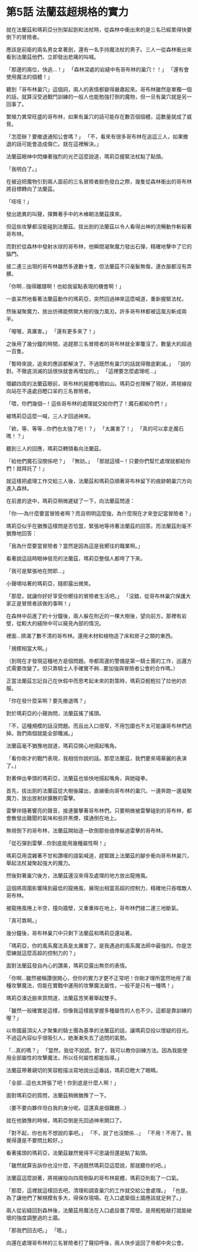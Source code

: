 # 第5話 法蘭茲超規格的實力

就在法蘭茲和瑪莉亞分別架起劍和法杖時，從森林中衝出來的是三名已經累得快要倒下的冒險者。

應該是前衛的兩名男女拿著劍，還有一名手持魔法杖的男子。三人一從森林衝出來看到法蘭茲他們，立即發出悲痛的叫喊。

「那邊的兩位，快逃...！」
「森林深處的岩縫中有哥布林的巢穴！！」
「還有會使用魔法的個體！」

聽到「哥布林巢穴」這個詞，兩人的表情都變得嚴肅起來。哥布林雖然是單獨一個的話，就算沒受過戰鬥訓練的一般人也能勉強打倒的魔物，但一旦有巢穴就是另一回事了。

繁殖力異常旺盛的哥布林，如果有巢穴的話可能存在數百個個體，這數量就成了威脅。

「怎麼辦？要撤退通知公會嗎？」
「不，看來有很多哥布林在追這三人，如果撤退的話可能會造成傷亡。就在這裡解決。」

法蘭茲眼神中閃爍著強烈的光芒這麼說道，瑪莉亞握緊法杖點了點頭。

「我明白了。」

在被迫把魔物引到兩人面前的三名冒險者臉色發白之際，幾隻從森林衝出的哥布林將目標轉向了法蘭茲。

「吱吱！」

發出詭異的叫聲，揮舞著手中的木棒朝法蘭茲撲來。

但這些攻擊都沒能碰到法蘭茲。拔出劍的法蘭茲以令人看得出神的流暢動作斬殺著哥布林。

而對於從森林中發射水球的哥布林，他瞬間凝聚魔力發出石彈，精確地擊中了它的腦門。

接二連三出現的哥布林雖然多達數十隻，但法蘭茲不只毫髮無傷，連衣服都沒有弄髒。

「你啊...強得離譜啊！也給我留點表現的機會啊！」

一直呆然地看著法蘭茲動作的瑪莉亞，突然回過神來這麼喊道，重新握緊法杖。

然後凝聚魔力，放出彷彿能劈開大樹的強力風刃。許多哥布林都被這風刃斬成兩半。

「喔喔，真厲害。」
「還有更多來了！」

之後用了幾分鐘的時間，追趕那三名冒險者的哥布林就全軍覆沒了。數量大約超過一百隻。

「暫時來說，追來的應該都解決了。不過既然有巢穴的話就得徹底剿滅。」
「說的對。不徹底消滅的話很快就會再增加的。」
「這裡要怎麼處理呢...」

環顧四周的法蘭茲眼前，哥布林的屍體堆積如山。瑪莉亞也理解了現狀，將視線投向站在不遠處目瞪口呆的三名冒險者。

「喂，你們幾個─！這些哥布林的處理就交給你們了！魔石都給你們！」

被瑪莉亞這麼一喊，三人才回過神來。

「欸，等、等等...你們也太強了吧！？」
「太厲害了！」
「真的可以拿走魔石嗎！？」

聽到三人的回應，瑪莉亞轉頭看向法蘭茲。

「給他們魔石沒關係吧？」
「無妨。」
「那就這樣─！只要你們幫忙處理就都給你們！就拜託了！」

就這樣把處理工作交給三人後，法蘭茲和瑪莉亞順著哥布林留下的痕跡朝巢穴方向進入森林。

在前進的途中，瑪莉亞稍微遲疑了一下，向法蘭茲問道：

「你──為什麼要當冒險者啊？而且明明這麼強，為什麼現在才來登記當冒險者？」

瑪莉亞似乎在猶豫這樣問是否恰當，緊張地等待著法蘭茲的回答。而法蘭茲則毫不猶豫地回答：

「我為什麼要當冒險者？當然是因為這是我嚮往的職業啊。」

看著說這話時眼神發亮的法蘭茲，瑪莉亞整個人都垮了下來。

「我可是緊張地在問耶...」

小聲嘀咕著的瑪莉亞，隨即露出微笑。

「那麼，就讓你好好享受你嚮往的冒險者生活吧。」
「沒錯，從哥布林巢穴保護大家正是冒險者該做的事啊！」

在森林中前進了約十分鐘後，兩人躲在附近的一棵大樹後，望向前方。那裡有岩壁，從較大的縫隙中可以窺見內部的情況。

裡面...擠滿了數不清的哥布林。還用木材和植物造了床和房子之類的東西。

「規模相當大啊。」

（到現在才發現這種地方是個問題。帝都周邊的警備是第一騎士團的工作，巡邏方式需要改變了。但只靠騎士人手確實不夠...要加強與冒險者公會的合作嗎。）

正當法蘭茲忘記自己在休假中而思考起未來的對策時，瑪莉亞輕輕拉了拉他的衣服。

「你在發什麼呆啊？要先撤退嗎？」

對於瑪莉亞的小聲詢問，法蘭茲搖了搖頭。

「不，這種規模的話沒問題。而且出入口很窄，不用包圍也不太可能讓哥布林們逃掉。我們兩個就能全部殲滅。」

法蘭茲毫不猶豫地說道，瑪莉亞開心地揚起嘴角。

「看你剛才的戰鬥表現，我相信你說的話。那麼法蘭茲，我們要來場華麗的表演了。」

對著伸出拳頭的瑪莉亞，法蘭茲也愉快地揚起嘴角，與她碰拳。

首先，拔出劍的法蘭茲從大樹後躍出，直線衝向哥布林的巢穴。一邊奔跑一邊凝聚魔力，放出放射狀擴散的雷擊。

雷擊伴隨著響亮的聲音，接連襲擊著哥布林們。只要稍微被雷擊碰到的哥布林，都會散發出難聞的氣味和些許黑煙，撲通倒在地上。

無視倒下的哥布林，法蘭茲開始逐一砍倒那些僥倖躲過雷擊的哥布林。

「從石彈到雷擊...你到底能用幾種屬性啊！」

瑪莉亞用混雜著不甘和讚嘆的語氣喊道，趕緊跟上法蘭茲的腳步衝向哥布林巢穴，舉起法杖凝聚起強大的魔力。

然後對著巢穴後方，法蘭茲還沒來得及處理的地方放出龍捲風。

這個將周圍影響降到最低的龍捲風，展現出相當高超的控制力，精確地只吞噬敵人哥布林。

被龍捲風捲上半空，撞向牆壁，又重重摔在地上，哥布林們接二連三地斷氣。

「真可靠啊。」

幾分鐘後，哥布林巢穴中只剩下法蘭茲和瑪莉亞還站著。

「瑪莉亞，你的風系魔法真是太厲害了。是我遇過的風系魔法師中最強的。你是怎麼練就這麼高超的控制力的？」

面對法蘭茲發自內心的讚美，瑪莉亞露出無奈的表情。

「你啊...雖然被稱讚很開心，但你的實力才更不正常吧！你剛才理所當然地用了兩種攻擊魔法，但能在實戰中運用的攻擊魔法屬性，一般不是只有一種嗎！」

瑪莉亞湊近臉來質問道，法蘭茲苦笑著舉起雙手。

「雖然一般確實是這樣，但像我這樣能掌握多種屬性的人也不少。這都是靠訓練的喔？」

以帝國最頂尖人才聚集的騎士團為基準的法蘭茲的話，讓瑪莉亞投以懷疑的目光。不過這內容似乎很吸引人，她漸漸失去了追問的氣勢。

「...真的嗎？」
「當然，我從不說謊。對了，我可以教你訓練方法。因為我能使用全部屬性的攻擊魔法，所以任何屬性都能指導。」

法蘭茲帶著親切的笑容輕描淡寫地說出這番話，瑪莉亞瞪大了眼睛。

「全部...這也太誇張了吧！你到底是什麼人啊！」

面對瑪莉亞的質問，法蘭茲稍微猶豫了一下。

（要不要向夥伴坦白我的身分呢。這還真是個難題...）

就在他猶豫的時候，瑪莉亞倒是先回過神來開口了。

「對不起，你也有不想說的事吧。」
「不，說了也沒關係...」
「不用！不用了。我覺得還是不要問比較好。」

看著搖頭的瑪莉亞，法蘭茲雖然覺得不可思議但還是點了點頭。

「雖然就算告訴你也沒什麼，不過既然瑪莉亞這麼說，那就聽你的吧。」

法蘭茲這麼說著，將視線投向四周倒臥的哥布林屍體，瑪莉亞則鬆了一口氣。

「那麼，這裡就這樣回去吧。清理和調查巢穴的工作就交給公會處理。」
「也是。為了讓他們了解規模有多大，得保存現場。在入口處築個土牆應該就足夠了。」

兩人從岩縫回到森林後，法蘭茲用魔法在入口處設置了障壁。是用輕輕敲打就能破壞的強度調整過的土牆。

「那我們回去吧。」
「嗯。」

向還在處理哥布林的三名冒險者打了聲招呼後，兩人快步返回了帝都中央公會。